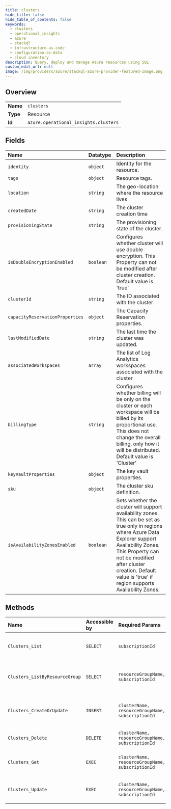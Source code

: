 ```yaml
---
title: clusters
hide_title: false
hide_table_of_contents: false
keywords:
  - clusters
  - operational_insights
  - azure    
  - stackql
  - infrastructure-as-code
  - configuration-as-data
  - cloud inventory
description: Query, deploy and manage Azure resources using SQL
custom_edit_url: null
image: /img/providers/azure/stackql-azure-provider-featured-image.png
---
```

  
    

## Overview
<table><tbody>
<tr><td><b>Name</b></td><td><code>clusters</code></td></tr>
<tr><td><b>Type</b></td><td>Resource</td></tr>
<tr><td><b>Id</b></td><td><code>azure.operational_insights.clusters</code></td></tr>
</tbody></table>

## Fields
| Name | Datatype | Description |
|:-----|:---------|:------------|
| `identity` | `object` | Identity for the resource. |
| `tags` | `object` | Resource tags. |
| `location` | `string` | The geo-location where the resource lives |
| `createdDate` | `string` | The cluster creation time |
| `provisioningState` | `string` | The provisioning state of the cluster. |
| `isDoubleEncryptionEnabled` | `boolean` | Configures whether cluster will use double encryption. This Property can not be modified after cluster creation. Default value is 'true' |
| `clusterId` | `string` | The ID associated with the cluster. |
| `capacityReservationProperties` | `object` | The Capacity Reservation properties. |
| `lastModifiedDate` | `string` | The last time the cluster was updated. |
| `associatedWorkspaces` | `array` | The list of Log Analytics workspaces associated with the cluster |
| `billingType` | `string` | Configures whether billing will be only on the cluster or each workspace will be billed by its proportional use. This does not change the overall billing, only how it will be distributed. Default value is 'Cluster' |
| `keyVaultProperties` | `object` | The key vault properties. |
| `sku` | `object` | The cluster sku definition. |
| `isAvailabilityZonesEnabled` | `boolean` | Sets whether the cluster will support availability zones. This can be set as true only in regions where Azure Data Explorer support Availability Zones. This Property can not be modified after cluster creation. Default value is 'true' if region supports Availability Zones. |
## Methods
| Name | Accessible by | Required Params | Description |
|:-----|:--------------|:----------------|:------------|
| `Clusters_List` | `SELECT` | `subscriptionId` | Gets the Log Analytics clusters in a subscription. |
| `Clusters_ListByResourceGroup` | `SELECT` | `resourceGroupName, subscriptionId` | Gets Log Analytics clusters in a resource group. |
| `Clusters_CreateOrUpdate` | `INSERT` | `clusterName, resourceGroupName, subscriptionId` | Create or update a Log Analytics cluster. |
| `Clusters_Delete` | `DELETE` | `clusterName, resourceGroupName, subscriptionId` | Deletes a cluster instance. |
| `Clusters_Get` | `EXEC` | `clusterName, resourceGroupName, subscriptionId` | Gets a Log Analytics cluster instance. |
| `Clusters_Update` | `EXEC` | `clusterName, resourceGroupName, subscriptionId` | Updates a Log Analytics cluster. |
